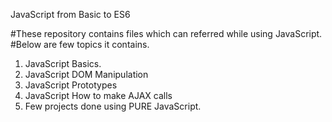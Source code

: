 JavaScript from Basic to ES6

#These repository contains files which can referred while using JavaScript.
#Below are few topics it contains.

1. JavaScript Basics.
2. JavaScript DOM Manipulation
3. JavaScript Prototypes
4. JavaScript How to make AJAX calls
5. Few projects done using PURE JavaScript.
